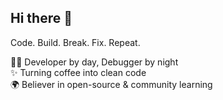 ## Hi there 👋
Code. Build. Break. Fix. Repeat. 

👨‍💻 Developer by day, Debugger by night  
✨ Turning coffee into clean code  
🌍 Believer in open-source & community learning  


<!--
**Vidheendu/Vidheendu** is a ✨ _special_ ✨ repository because its `README.md` (this file) appears on your GitHub profile.

Here are some ideas to get you started:

- 🔭 I’m currently working on ...
- 🌱 I’m currently learning ...
- 👯 I’m looking to collaborate on ...
- 🤔 I’m looking for help with ...
- 💬 Ask me about ...
- 📫 How to reach me: ...
- 😄 Pronouns: ...
- ⚡ Fun fact: ...
-->

